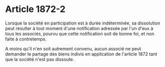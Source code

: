# Article 1872-2

Lorsque la société en participation est à durée indéterminée, sa dissolution peut résulter à tout moment d'une notification adressée par l'un d'eux à tous les associés, pourvu que cette notification soit de bonne foi, et non faite à contretemps.

A moins qu'il n'en soit autrement convenu, aucun associé ne peut demander le partage des biens indivis en application de l'article 1872 tant que la société n'est pas dissoute.
